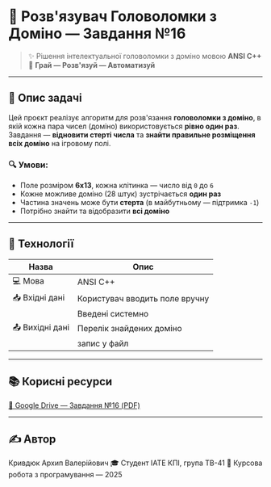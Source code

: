# 🧠 Розв'язувач Головоломки з Доміно — Завдання №16

> ✨ Рішення інтелектуальної головоломки з доміно мовою **ANSI C++**  
> 🧩 **Грай — Розв'язуй — Автоматизуй**

---

## 📌 Опис задачі

Цей проєкт реалізує алгоритм для розв'язання **головоломки з доміно**, в якій кожна пара чисел (доміно) використовується **рівно один раз**.  
Завдання — **відновити стерті числа** та **знайти правильне розміщення всіх доміно** на ігровому полі.

### 🔍 Умови:
- Поле розміром **6x13**, кожна клітинка — число від `0` до `6`
- Кожне можливе доміно (28 штук) зустрічається **один раз**
- Частина значень може бути **стерта** (в майбутньому — підтримка `-1`)
- Потрібно знайти та відобразити **всі доміно**

---

## 🚀 Технології

| Назва            | Опис                             |
|------------------|----------------------------------|
| 💻 Мова           | ANSI C++                         |
| 📥 Вхідні дані    | Користувач вводить поле вручну   |
                    | Введені системно                 |
| 📤 Вихідні дані   | Перелік знайдених доміно          |
                    | запис у файл                     |
---

## 📚 Корисні ресурси

[🔗 Google Drive — Завдання №16 (PDF)](https://drive.google.com/drive/u/0/folders/15T69hFH4xIQl6r3G8yE7_wZiSjjwCcbI)

---

## ✍️ Автор

Кривдюк Архип Валерійович
🎓 Студент ІАТЕ КПІ, група ТВ-41
📅 Курсова робота з програмування — 2025
